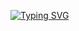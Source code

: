 [![Typing SVG](https://readme-typing-svg.demolab.com?font=Fira+Code&size=21&duration=5008&pause=1000&color=9516F7&background=271B498C&center=true&vCenter=true&width=435&lines=Bonjour+le+monde%2C+Alexsandro+aqui+)](https://git.io/typing-svg)
